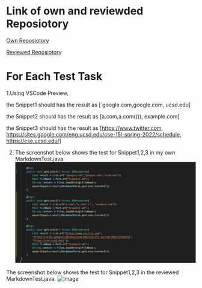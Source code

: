 # Link of own and reviewded Reposiotory
[Own Reposiotory](https://github.com/KuangyuZou/markdown-parser)

[Reviewed Reposiotory](https://github.com/MichaelYe48/markdown-parser)

# For Each Test Task
1.Using VSCode Preview,

the Snippet1 should has the result as [`google.com,google.com, ucsd.edu]

the Snippet2 should has the result as [a.com,a.com(()), example.com]

the Snippet3 should has the result as [https://www.twitter.com, https://sites.google.com/eng.ucsd.edu/cse-15l-spring-2022/schedule, https://cse.ucsd.edu/]

2. The screenshot below shows the test for Snippet1,2,3 in my own MarkdownTest.java
![Image](first.png)

The screenshot below shows the test for Snippet1,2,3 in the reviewed MarkdownTest.java.
![Image]()
